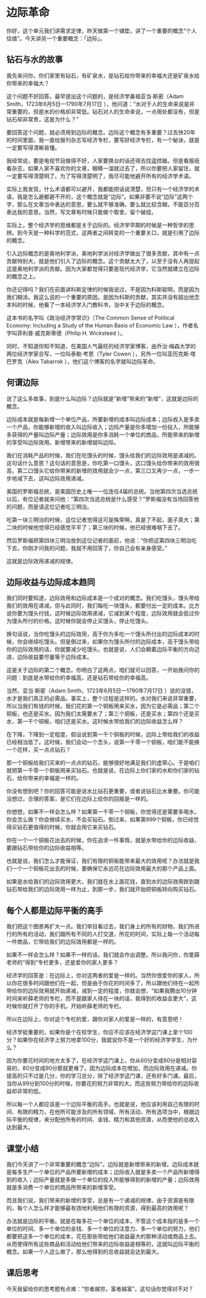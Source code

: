 #  边际革命
你好，这个单元我们讲需求定律，昨天做第一个铺垫，讲了一个重要的概念“个人估值”。今天讲另一个重要概念：「边际」。
## 钻石与水的故事
我先来问你，你们家里有钻石，有矿泉水，是钻石给你带来的幸福大还是矿泉水给你带来的幸福大？

这个问题不好回答。最早提出这个问题的，是经济学鼻祖亚当·斯密（Adam Smith，1723年6月5日—1790年7月17日 ），他问道：“水对于人的生命来说是非常重要的，但是水的价格却非常低。钻石对人的生命来说，一点用处都没有，但是钻石却非常贵，这是为什么？”

要回答这个问题，就必须用到边际的概念。边际这个概念有多重要？过去快20年的时间里面，我一直给报刊杂志写经济专栏，要写好经济专栏，有一个秘诀，就是一定要写得清晰易懂。

我经常说，要是电视节目做得不好，人家要换台的话还得去找遥控器。但是看报纸看杂志，如果人家不喜欢你的文章，眼睛一溜就过去了，所以你要把人家留住，就一定要写得清楚明了。为了写得清楚明了，我尽可能地避开所有的经济学术语。

实际上我发现，什么术语都可以避开，我都能把话说清楚，但只有一个经济学的术语，我是怎么避都避不开的，这个概念就是“边际”。如果非要不说“边际”这两个字，那么在文章当中表达的意思，要么就不够准确，要么就比较含糊，不能百分百表达我的意思。当然，写文章有时候只能做个取舍，留个破绽。

实际上，整个经济学的思维都是关于边际的。经济学早期的时候是一种哲学的思辨。到今天是一种科学的范式，这两者之间转变的一个重要关口，就是引用了边际的概念。

引入边际概念的是奥地利学派，奥地利学派对经济学做出了很多贡献，其中有一点贡献特别大，就是他们引入了边际的概念。这个贡献太大了，以至于没有人再提起这是奥地利学派的贡献。因为大家都觉得只要是现代经济学，它当然就建立在边际的概念之上。

你还记得吗？我们在前面讲科斯定律的时候我说过，不是因为科斯聪明，而是因为我们糊涂。我这么说的一个重要的原因，是因为科斯的贡献，其实并没有超出他念本科的时候，他看了一本经济学入门教科书，当中关于边际的概念。

这本书的名字叫《政治经济学常识》（The Common Sense of Political Economy: Including a Study of the Human Basis of Economic Law&nbsp;），作者名字叫菲利普·威克斯蒂德（Philip H. Wicksteed ）。

同时，不知道你知不知道，在美国人气最旺的经济学家博客，由乔治·梅森大学的两位经济学家合写，一位叫泰勒·考恩（Tyler Cowen ），另外一位叫亚历克斯·塔巴罗克（Alex Tabarrok ），他们这个博客的名字就叫边际革命。
## 何谓边际
说了这么多故事，到底什么叫边际？边际就是“新增”带来的“新增”，这就是边际的概念。

边际成本就是每新增一个单位产品，所要新增的成本叫边际成本；边际收入是多卖一个产品，你能够新增的收入叫边际收入；边际产量是你多增加一份投入，所能够多获得的产量叫边际产量；边际效用是你多消耗一个单位的商品，所能带来的新增的享受叫边际效用。新增带来的新增就叫边际。

我们在消耗产品的时候，我们在吃馒头的时候，馒头给我们的边际效用是递减的。这句话什么意思？这句话的意思是，你吃第一口馒头，这口馒头给你带来的效用很高，第二口馒头它给你带来的新增的效用就会少一点，第三口又再少一点，一步一步地减下去，这叫边际效用递减。

美国的罗斯福总统，是美国历史上唯一一位连任4届的总统。当他第四次当选总统以后，有位记者就来问他：“第四次当选总统是什么感受？”罗斯福没有当场回答他的问题，而是请这位记者吃三明治。

吃第一块三明治的时候，这位记者觉得这可是殊荣啊，真是了不起，面子真大；第二块的时候他觉得已经感觉平平了；第三块的时候，他已经很难咽下去了。

然后罗斯福把第四块三明治放到这位记者的面前，他说：“你把这第四块三明治吃下去，你刚才问我的问题，我就不用回答了，你自己会有亲身感受。”

这就是边际效用递减的规律。
## 边际收益与边际成本趋同
我们同时要知道，边际效用和边际成本是一个成对的概念。我们吃馒头，馒头带给我们的效用在递减，但与此同时，我们每吃一块馒头，都要付出一定的成本。比方说你要为馒头付钱，这时候边际效用递减，它减到某个程度，边际效用就会低过你为馒头所付的价格。这时候你就会停止买馒头，停止吃馒头。

换句话说，当你吃馒头的边际效用，高于你为多吃一个馒头所付出的边际成本的时候，你会继续吃馒头。但是倒过来，如果你为馒头所付的边际成本，高于馒头带给你的边际效用的话，你就要减少吃馒头。也就是说，人们会朝着边际平衡的方向迈进，边际收益要尽量等于边际成本。

这是关于边际的第二个概念。你明白了这两点，咱们就可以回答，一开始我问你的问题：到底是水带给你的幸福高，还是钻石带给你的幸福高。

当然，亚当·斯密（Adam Smith，1723年6月5日—1790年7月17日 ）说的没错，水才是我们真正的必需品。事实上，整个过程是这样的。水对我们来说非常重要，所以当我们有钱的时候，我们花的第一个铜板用来买水，因为它是必需品；第二个铜板，也还是买水，因为我们太需要水了；第三个铜板，还是买水；第四个还是买水，第一千个铜板，咱们还是买水。这时候水带给我们的边际收益怎么样？

在下降，下降到一定程度，假设说到第一千个铜板的时候，边际上带给我们的收益已经相当低了。这时候，我们会动一个念头，说第一千零一个铜板，咱们能不能换一个花样，买一点点钻石？

那一个铜板给我们买来的一点点的钻石，能够很好地满足我们的虚荣心。于是咱们就把第一千零一个铜板用来买钻石。也就是说，在边际上你们家的水和你们家的钻石，给你带来的幸福是一样的。

你没有想到吧？你的回答可能是说水比钻石更重要，或者说钻石比水重要。你可能没想过，合理的答案，是它们在边际上给你的回报是一样的。

你想想，如果不一样会怎么样？如果第一千零一个铜板，你觉得还是需要多喝水，你会怎么做？你会继续买水，不会买钻石。倒过来，如果第999个铜板，你已经觉得买钻石更值得的时候，你就会用它来买钻石。

你在一个一个铜板花出去的时候，你在追求一件事情，就是水带给你的边际收益，要跟钻石带给你的边际收益相等。

也就是说，我们怎么才能保证，我们有限的铜板能带来最大的效用呢？办法就是我们一个一个铜板花出去的时候，要确保它永远花在边际效用最大的那个产品上面。

如果是水给我们的边际效用更大，我们就在水上面花钱，直到水的边际效用跌到跟钻石带给我们的边际效用一样为止，到那一步，我们就开始把铜板转向购买钻石。
## 每个人都是边际平衡的高手
我们把这个图景再扩大一点。我们举目看过去，我们身上的所有的财物，我们所进行的所有的活动，我们跟所有不同的人打交道，所花的时间，实际上每一个活动每一件商品，它带给我们的边际效用都是一样的。

如果不一样会怎么样？如果不一样的话，我们就会作出调整。所以我问你，你爱薛老师的“得到”专栏更多，还是爱你的家人更多？

经济学的回答是：在边际上，你对这两者的爱是一样的。当然你很爱你的家人，所以你花很多时间跟他们在一起，但是由于你花的时间多了，所以跟他们待在一起所带给你的边际效用就开始递减，减到一定的程度，你就会想，“如果我腾出10分钟时间来听薛老师的专栏，而不是跟家人待在一块的话，我得到的收益会更大”，这时候你就打开了你的手机，开始听薛老师的专栏。

所以在边际上，你对这个专栏的爱，跟你对家人的爱是一样的，有意思吧！

经济学挺重要的，如果你是个在校学生，你应不应该在经济学这门课上拿个100分？如果你在经济学上努力地拿100分，我就说你不是一个好的经济学学生，为什么？

因为你要花时间的地方太多了，在经济学这门课上，你从60分变成80分是相对容易的，80分变成90分那就更难了。因为边际成本在增加，而边际效用在递减。你提高的只不过是几分，你的学习总分，除了经济学这门课，还有好多门课。最后，当你从99分到100分的时候，你要花的努力非常的大，而这些努力带给你的边际收益却非常的低。

所以每一个人都应该是一个边际平衡的高手。也就是说，他应该利用自己有限的时间、有限的精力，在他所可能涉及的所有领域、所有活动、所有选项当中，根据边际平衡的规律，来分配他所有的时间、金钱、精力和其他资源，从而使他的总收入达到最大。
## 课堂小结
我们今天讲了一个非常重要的概念“边际”。边际就是新增带来的新增。边际成本就是每多生产一个单位的产品所要新增的成本；边际收入就是多卖一个产品所新增得到的收入；边际产量就是多做一个单位的投入所能够得到的新增的产量；边际效用就是多消费一个单位的商品所带来的新增享受。

而且我们说，我们带来的新增的享受，总是有一个递减的规律。由于资源是有限的，每个人怎么样才能够最有效地利用他们有限的资源，得到最高的效用呢？

办法就是边际的平衡。就是在每多花一个单位的成本，不管这个成本指的是多一个单位的时间、多一个单位的金钱、多一个单位的注意力、多一个单位的努力，他们都要把这多一个单位的成本，花在那些带给他们收益最大的那种活动或商品上去。从而使得所有这些商品和活动给他们带来的边际收益是相等的，这就叫边际平衡的概念。如果一个人这么做了，那么他得到的总收益就会达到最大。
## 课后思考
今天我留给你的思考题有点难：“穷者越穷，富者越富”，这句话你觉得对不对？